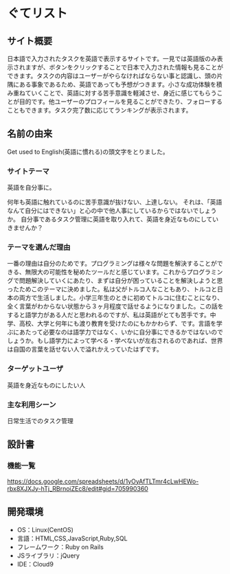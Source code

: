 # ぐてリスト

## サイト概要
日本語で入力されたタスクを英語で表示するサイトです。一見では英語版のみ表示されますが、ボタンをクリックすることで日本で入力された情報も見ることができます。タスクの内容はユーザーがやらなければならない事と認識し、頭の片隅にある事象であるため、英語であっても予想がつきます。小さな成功体験を積み重ねていくことで、英語に対する苦手意識を軽減させ、身近に感じてもらうことが目的です。他ユーザーのプロフィールを見ることができたり、フォローすることもできます。タスク完了数に応じてランキングが表示されます。

## 名前の由来
Get used to English(英語に慣れる)の頭文字をとりました。

### サイトテーマ
英語を自分事に。

何年も英語に触れているのに苦手意識が抜けない、上達しない。
それは、「英語なんて自分にはできない」と心の中で他人事にしているからではないでしょうか。
自分事であるタスク管理に英語を取り入れて、英語を身近なものにしていきませんか？

### テーマを選んだ理由
一番の理由は自分のためです。プログラミングは様々な問題を解決することができる、無限大の可能性を秘めたツールだと感じています。これからプログラミングで問題解決していくにあたり、まずは自分が困っていることを解決しようと思ったためこのテーマに決めました。私は父がトルコ人なこともあり、トルコと日本の両方で生活しました。小学三年生のときに初めてトルコに住むことになり、全く言葉がわからない状態から３ヶ月程度で話せるようになりました。この話をすると語学力がある人だと思われるのですが、私は英語がとても苦手です。中学、高校、大学と何年にも渡り教育を受けたのにもかかわらず、です。言語を学ぶにあたって必要なのは語学力ではなく、いかに自分事にできるかではないのでしょうか。もし語学力によって学べる・学べないが左右されるのであれば、世界は自国の言葉を話せない人で溢れかえっていたはずです。

### ターゲットユーザ
英語を身近なものにしたい人

### 主な利用シーン
日常生活でのタスク管理

## 設計書

### 機能一覧
https://docs.google.com/spreadsheets/d/1yOyAfTLTmr4cLwHEWo-rbx8XJXJy-hTj_RBrnoiZEc8/edit#gid=705990360

## 開発環境
- OS：Linux(CentOS)
- 言語：HTML,CSS,JavaScript,Ruby,SQL
- フレームワーク：Ruby on Rails
- JSライブラリ：jQuery
- IDE：Cloud9
